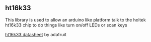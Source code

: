 ## ht16k33

This library is used to allow an arduino like platform talk to the holtek ht16k33 chip
to do things like turn on/off LEDs or scan keys

[ht16k33 datasheet](https://cdn-shop.adafruit.com/datasheets/ht16K33v110.pdf) by adafruit
